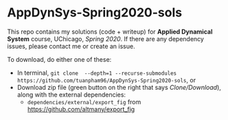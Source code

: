 # AppDynSys-Spring2020-sols

This repo contains my solutions (code + writeup) for **Applied Dynamical System** course, UChicago, *Spring 2020*. If there are any dependency issues, please contact me or create an issue.

To download, do either one of these:

- In terminal, `git clone  --depth=1 --recurse-submodules  https://github.com/tuanpham96/AppDynSys-Spring2020-sols`, or
- Download zip file (green button on the right that says *Clone/Download*), along with the external dependencies:
  - `dependencies/external/export_fig` from <https://github.com/altmany/export_fig>
